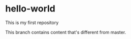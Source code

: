 # hello-world
This is my first repository

This branch contains content that's different from master.
